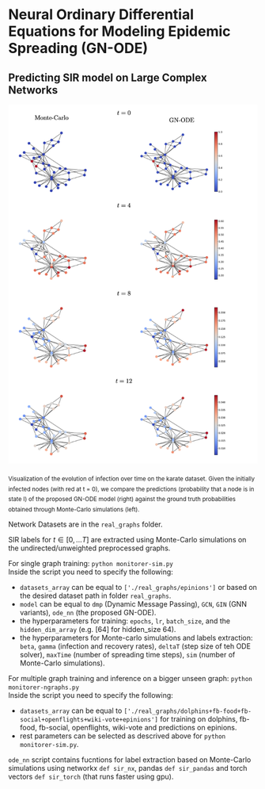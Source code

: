 # Neural Ordinary Differential Equations for Modeling Epidemic Spreading (GN-ODE)
## Predicting SIR model on Large Complex Networks

![This is an image](./images/sir_predictions_karate.png)

<sub>Visualization of the evolution of infection over time on the karate dataset. Given the initially infected nodes (with red at t = 0), we compare the predictions (probability that a node is in state I) of the proposed GN-ODE model (right) against the ground truth probabilities obtained through Monte-Carlo simulations (left).</sub>

Network Datasets are in the ```real_graphs``` folder.

SIR labels for $t \in [0,...T]$ are extracted using Monte-Carlo simulations on the undirected/unweighted preprocessed graphs.

For single graph training: `python monitorer-sim.py`  
Inside the script you need to specify the following:
- `datasets_array` can be equal to `['./real_graphs/epinions']` or based on the desired dataset path in folder `real_graphs`.
- `model` can be equal to `dmp` (Dynamic Message Passing), `GCN`, `GIN` (GNN variants), `ode_nn` (the proposed GN-ODE).
- the hyperparameters for training: `epochs`, `lr`, `batch_size`, and the `hidden_dim_array` (e.g. [64] for hidden_size 64).
- the hyperparameters for Monte-carlo simulations and labels extraction: `beta`, `gamma` (infection and recovery rates), `deltaT` (step size of teh ODE solver), `maxTime` (number of spreading time steps), `sim` (number of Monte-Carlo simulations).

For multiple graph training and inference on a bigger unseen graph: `python monitorer-ngraphs.py`  
Inside the script you need to specify the following:
- `datasets_array` can be equal to `['./real_graphs/dolphins+fb-food+fb-social+openflights+wiki-vote+epinions']` for training on dolphins, fb-food, fb-social, openflights, wiki-vote and predictions on epinions.
- rest parameters can be selected as descrived above for `python monitorer-sim.py`.

`ode_nn` script contains fucntions for label extraction based on Monte-Carlo simulations using networkx `def sir_nx`, pandas `def sir_pandas` and torch vectors `def sir_torch` (that runs faster using gpu).